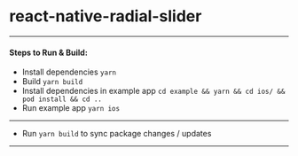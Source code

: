 # react-native-radial-slider
-------------
#### Steps to Run & Build:

- Install dependencies ```yarn```
- Build ```yarn build```
- Install dependencies in example app ```cd example && yarn && cd ios/ && pod install && cd ..```
- Run example app ```yarn ios```
-----
- Run ```yarn build``` to sync package changes / updates
-----